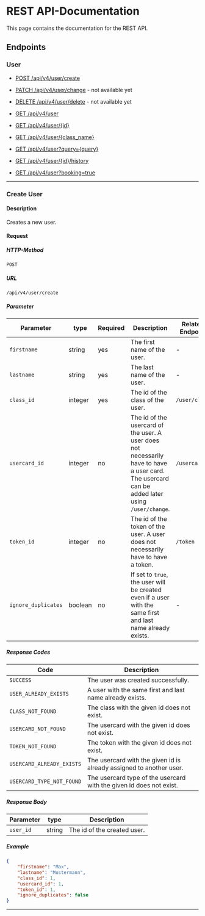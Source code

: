 # REST API-Documentation

This page contains the documentation for the REST API.

## Endpoints

### User

* [POST /api/v4/user/create](#create-user)

* [PATCH /api/v4/user/change](#modify-user) - not available yet

* [DELETE /api/v4/user/delete](#delete-user) - not available yet

* [GET /api/v4/user](#get-user)

* [GET /api/v4/user/{id}](#get-user-by-id)

* [GET /api/v4/user/{class_name}](#get-user-by-class)

* [GET /api/v4/user?query={query}](#get-user-by-query)

* [GET /api/v4/user/{id}/history](#get-user-history)

* [GET /api/v4/user?booking=true](#get-user-by-booking)

---

### Create User

#### Description

Creates a new user.

#### Request

##### HTTP-Method

`POST`

##### URL

`/api/v4/user/create`

##### Parameter

| Parameter | type | Required | Description | Related Endpoint |
| --- | --- | --- | --- | --- |
| `firstname` | string | yes | The first name of the user. | - |
| `lastname` | string | yes | The last name of the user. | - |
| `class_id` | integer | yes | The id of the class of the user. | `/user/class` |
| `usercard_id` | integer | no | The id of the usercard of the user. A user does not necessarily have to have a user card. The usercard can be added later using `/user/change`. | `/usercard` |
| `token_id` | integer | no | The id of the token of the user. A user does not necessarily have to have a token. | `/token` |
| `ignore_duplicates` | boolean | no | If set to `true`, the user will be created even if a user with the same first and last name already exists. | - |

##### Response Codes

| Code | Description |
| --- | --- |
| `SUCCESS` | The user was created successfully. |
| `USER_ALREADY_EXISTS` | A user with the same first and last name already exists. |
| `CLASS_NOT_FOUND` | The class with the given id does not exist. |
| `USERCARD_NOT_FOUND` | The usercard with the given id does not exist. |
| `TOKEN_NOT_FOUND` | The token with the given id does not exist. |
| `USERCARD_ALREADY_EXISTS` | The usercard with the given id is already assigned to another user. |
| `USERCARD_TYPE_NOT_FOUND` | The usercard type of the usercard with the given id does not exist. |

##### Response Body

| Parameter | type | Description |
| --- | --- | --- |
| `user_id` | string | The id of the created user. |

##### Example

```json
{
    "firstname": "Max",
    "lastname": "Mustermann",
    "class_id": 1,
    "usercard_id": 1,
    "token_id": 1,
    "ignore_duplicates": false
}
```

---
